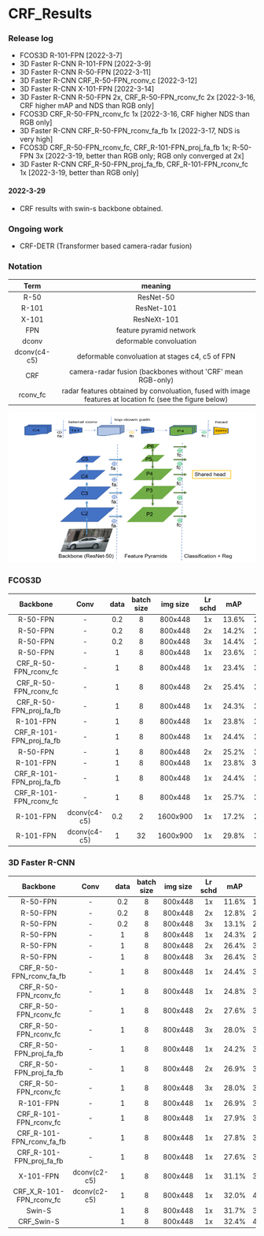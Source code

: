 # CRF_Results

### Release log
- FCOS3D R-101-FPN [2022-3-7]
- 3D Faster R-CNN R-101-FPN	[2022-3-9]
- 3D Faster R-CNN R-50-FPN 	[2022-3-11]
- 3D Faster R-CNN CRF_R-50-FPN_rconv_c	[2022-3-12]
- 3D Faster R-CNN X-101-FPN [2022-3-14]
- 3D Faster R-CNN R-50-FPN 2x, CRF_R-50-FPN_rconv_fc 2x [2022-3-16, CRF higher mAP and NDS than RGB only]
- FCOS3D CRF_R-50-FPN_rconv_fc 1x [2022-3-16, CRF higher NDS than RGB only]
- 3D Faster R-CNN CRF_R-50-FPN_rconv_fa_fb 1x [2022-3-17, NDS is very high]
- FCOS3D CRF_R-50-FPN_rconv_fc, CRF_R-101-FPN_proj_fa_fb 1x; R-50-FPN 3x [2022-3-19, better than RGB only; RGB only converged at 2x]
- 3D Faster R-CNN CRF_R-50-FPN_proj_fa_fb, CRF_R-101-FPN_rconv_fc 1x [2022-3-19, better than RGB only]

#### 2022-3-29

- CRF results with swin-s backbone obtained.
 
### Ongoing work

- CRF-DETR (Transformer based camera-radar fusion)


### Notation

|    Term     | meaning  |
| :-----------------: | :-----:|
|R-50  | ResNet-50 |
|R-101  | ResNet-101 |
|X-101  | ResNeXt-101 |
|FPN | feature pyramid network |
|dconv |deformable convoluation |
|dconv(c4-c5) |deformable convoluation at stages c4, c5 of FPN|
|CRF | camera-radar fusion (backbones without 'CRF' mean RGB-only)|
|rconv_fc|radar features obtained by convoluation, fused with image features at location fc (see the figure below) |

![Fusion Location](/fusion_location.png)

### FCOS3D


|    Backbone     | Conv |  data   | batch size | img size | Lr schd |  mAP | NDS | note|
| :------------: | :------------:| :---: | :---: | :-----: | :------: | :----: | :----: | :----------: | 
|    R-50-FPN     | -           | 0.2     |   8     | 800x448  | 1x    |      13.6% |	21.4% |  |
|    R-50-FPN     | -           | 0.2     |   8     | 800x448  | 2x    |     14.2%	| 24.3%	 |  |
|    R-50-FPN     | -           | 0.2     |   8     | 800x448  | 3x    |     14.4%	| 25.0% ||
|    R-50-FPN     | -           | 1       |   8     | 800x448  | 1x    |      23.6%	| 32.3% ||
| CRF_R-50-FPN_rconv_fc| 	-	    | 1	| 8| 	800x448| 	1x| 	23.4%	| 34.5%| |
| CRF_R-50-FPN_rconv_fc| 	-	| 1| 	8	| 800x448| 	2x	| 25.4%| 	37.2%| | 
|CRF_R-50-FPN_proj_fa_fb|	-	|1|	8|	800x448	|1x|	24.3%	|34.7%||
| R-101-FPN	      |-	          |1	      |8	|800x448	|1x|	23.8%	|33.3%||
|CRF_R-101-FPN_proj_fa_fb|-	|1|	8	|800x448|	1x	|24.4%|	36.2%||
|R-50-FPN|	-|	1	|8|	800x448	|2x	|25.2%|	33.8%||
| R-101-FPN| 	-	|1|	8	|800x448|	1x	|23.8%|	33.32%||
|CRF_R-101-FPN_proj_fa_fb|	-|	1	|8	|800x448|	1x	|24.4%	|36.2%||
|CRF_R-101-FPN_rconv_fc|	-	|1|	8	|800x448|	1x	|25.7%|	36.2%||
| R-101-FPN	      | dconv(c4-c5)| 	0.2	| 2	| 1600x900	| 1x	| 17.2%	| 27.0%| |
| R-101-FPN	      | dconv(c4-c5)| 1	| 32	| 1600x900| 1x	| 29.8%| 	37.7%| released weights|



### 3D Faster R-CNN

|    Backbone     | Conv |  data   | batch size | img size | Lr schd |  mAP | NDS | note|
| :------------: | :------------:| :---: | :---: | :-----: | :------: | :----: | :----: | :----------: | 
|    R-50-FPN     | -           | 0.2     |   8     | 800x448  | 1x    |      11.6%	|19.8%|  |
|    R-50-FPN     | -           | 0.2     |   8     | 800x448  | 2x    |     12.8%	|20.6%	 |  |
|    R-50-FPN     | -           | 0.2     |   8     | 800x448  | 3x    |    13.1%	|21.0% ||
|    R-50-FPN     | -           | 1       |   8     | 800x448  | 1x    |     24.3%	|29.8%||
|R-50-FPN         |	-	          |   1	    |   8     |	800x448	  |2x	    |26.4%	|33.4%||
|    R-50-FPN     | -           | 1       |   8     | 800x448  | 3x    |    26.4%	|32.9%||
|CRF_R-50-FPN_rconv_fa_fb|	-	|1|	8	|800x448|	1x	|24.4%|	35.0%||
|CRF_R-50-FPN_rconv_fc	|-	|1	|8	|800x448|	1x	|24.8%|	30.8%||
|CRF_R-50-FPN_rconv_fc	|-	|1	|8	|800x448|	2x	|27.6%	|34.3%||
|CRF_R-50-FPN_rconv_fc	|-|1|	8|	800x448|	3x|	28.0%|	39.8%||
|CRF_R-50-FPN_proj_fa_fb	|-	|1	|8|	800x448|	1x|	24.2%|	33.7%||
|CRF_R-50-FPN_proj_fa_fb|-	|1|	8|	800x448|	2x	|26.9%	|37.9%||
|CRF_R-50-FPN_rconv_fc|	-|	1	|8|	800x448|	3x|	28.0%|	39.8%||
| R-101-FPN	      | -	          | 1	      |   8	    | 800x448	 |  1x  |	26.9%	|32.1%||
|CRF_R-101-FPN_rconv_fc|	-	|1	|8|	800x448	|1x	|27.9%|37.8%||
|CRF_R-101-FPN_rconv_fa_fb|	-|	1|	8|	800x448|	1x|	27.8%|	38.3%||
| CRF_R-101-FPN_proj_fa_fb	| -|	1	|8|	800x448	|1x |27.6%	| 37.4%| | 
| X-101-FPN	| dconv(c2-c5)| 	1| 	8	| 800x448| 	1x| 	31.1%	| 36.5%| |
| CRF_X_R-101-FPN_rconv_fc| 	dconv(c2-c5)	| 1	| 8	| 800x448| 	1x| 	32.0%	| 40.3%| | 
|Swin-S|		|1	|8|	800x448|	1x|	31.7%|	38.1%||
|CRF_Swin-S|	|	1|	8	|800x448|	1x|	32.4%|	42.4%||
